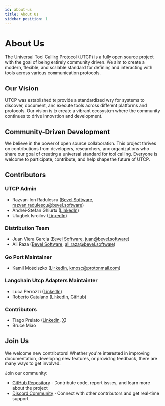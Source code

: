 ```yaml
---
id: about-us
title: About Us
sidebar_position: 1
---
```


# About Us

The Universal Tool Calling Protocol (UTCP) is a fully open source project with the goal of being entirely community driven. We aim to create a modern, flexible, and scalable standard for defining and interacting with tools across various communication protocols.

## Our Vision

UTCP was established to provide a standardized way for systems to discover, document, and execute tools across different platforms and protocols. Our vision is to create a vibrant ecosystem where the community continues to drive innovation and development.

## Community-Driven Development

We believe in the power of open source collaboration. This project thrives on contributions from developers, researchers, and organizations who share our goal of creating a universal standard for tool calling. Everyone is welcome to participate, contribute, and help shape the future of UTCP.

## Contributors

### UTCP Admin
- Razvan-Ion Radulescu ([Bevel Software](https://www.bevel.software), razvan.radulescu@bevel.software)
- Andrei-Stefan Ghiurtu ([LinkedIn](https://www.linkedin.com/in/andrei-stefan-ghiurtu/))
- Ulugbek Isroilov ([LinkedIn](https://www.linkedin.com/in/ulugbekisroilov/))

### Distribution Team
- Juan Viera Garcia ([Bevel Software](https://www.bevel.software), juan@bevel.software)
- Ali Raza ([Bevel Software](https://www.bevel.software), ali.raza@bevel.software)

### Go Port Maintainer
- Kamil Mościszko ([LinkedIn](https://www.linkedin.com/in/kamilm97/), kmosc@protonmail.com)

### Langchain Utcp Adapters Maintainter
- Luca Perrozzi ([LinkedIn](https://www.linkedin.com/in/luca-perrozzi/))
- Roberto Catalano ([LinkedIn](https://www.linkedin.com/in/roberto-catalano-5b7793123/), [GitHub](https://github.com/Robobc))

### Contributors
- Tiago Prelato ([LinkedIn](https://www.linkedin.com/in/tiago-prelato-257787210/), [X](https://x.com/SneyX_))
- Bruce Miao

## Join Us

We welcome new contributors! Whether you're interested in improving documentation, developing new features, or providing feedback, there are many ways to get involved.

Join our community:
- [GitHub Repository](https://github.com/universal-tool-calling-protocol/utcp-specification) - Contribute code, report issues, and learn more about the project
- [Discord Community](https://discord.gg/Y6Ycyz8nJR) - Connect with other contributors and get real-time support
